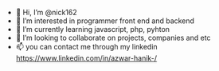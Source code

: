 - 👋 Hi, I’m @nick162
- 👀 I’m interested in programmer front end and backend
- 🌱 I’m currently learning javascript, php, pyhton
- 💞️ I’m looking to collaborate on projects, companies and etc
- 📫 you can contact me through my linkedin https://www.linkedin.com/in/azwar-hanik-/



